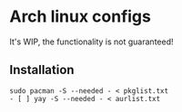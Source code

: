 # Arch linux configs

It's WIP, the functionality is not guaranteed!

## Installation

```shell
sudo pacman -S --needed - < pkglist.txt
- [ ] yay -S --needed - < aurlist.txt
```
